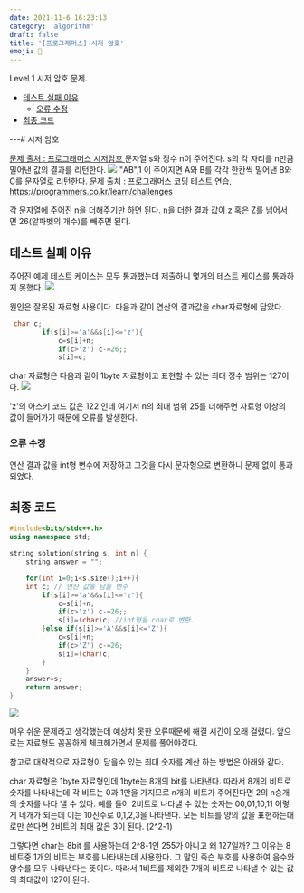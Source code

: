 ```yaml
---
date: 2021-11-6 16:23:13
category: 'algorithm'
draft: false
title: '[프로그래머스] 시저 암호'
emoji: 🎰
---
```


Level 1 시저 암호 문제.

- [테스트 실패 이유](#테스트-실패-이유)
  - [오류 수정](#오류-수정)
- [최종 코드](#최종-코드)

---# 시저 암호

[문제 출처 : 프로그래머스 시저암호 ](https://programmers.co.kr/learn/courses/30/lessons/12926)
문자열 s와 정수 n이 주어진다. s의 각 자리를 n만큼 밀어낸 값의 결과를 리턴한다.
![](https://images.velog.io/images/anji00/post/b65f6dd7-6681-4397-baf6-d7bfa6dccb4c/image.png)
"AB",1 이 주어지면 A와 B를 각각 한칸씩 밀어낸 B와C를 문자열로 리턴한다.
문제 출처 : 프로그래머스 코딩 테스트 연습, https://programmers.co.kr/learn/challenges

각 문자열에 주어진 n을 더해주기만 하면 된다. n을 더한 결과 값이 z 혹은 Z를 넘어서면 26(알파벳의 개수)를 빼주면 된다.

## 테스트 실패 이유

주어진 예제 테스트 케이스는 모두 통과했는데 제출하니 몇개의 테스트 케이스를 통과하지 못했다.
![](https://images.velog.io/images/anji00/post/d26f94c1-3a3c-4bd3-afd8-960f5b2ce23a/image.png)

원인은 잘못된 자료형 사용이다. 다음과 같이 연산의 결과값을 char자료형에 담았다.

```c++
 char c;
        if(s[i]>='a'&&s[i]<='z'){
            c=s[i]+n;
            if(c>'z') c-=26;;
            s[i]=c;
```

char 자료형은 다음과 같이 1byte 자료형이고 표현할 수 있는 최대 정수 범위는 127이다.
![](https://images.velog.io/images/anji00/post/5f37eca0-73c1-4e0d-bd2a-03838efe4707/image.png)

'z'의 아스키 코드 값은 122 인데 여기서 n의 최대 범위 25를 더해주면 자료형 이상의 값이 들어가기 때문에 오류를 발생한다.

### 오류 수정

연산 결과 값을 int형 변수에 저장하고 그것을 다시 문자형으로 변환하니 문제 없이 통과되었다.

## 최종 코드

```c++
#include<bits/stdc++.h>
using namespace std;

string solution(string s, int n) {
    string answer = "";

    for(int i=0;i<s.size();i++){
    int c; // 연산 값을 담을 변수
        if(s[i]>='a'&&s[i]<='z'){
            c=s[i]+n;
            if(c>'z') c-=26;;
            s[i]=(char)c; //int형을 char로 변환.
        }else if(s[i]>='A'&&s[i]<='Z'){
            c=s[i]+n;
            if(c>'Z') c-=26;
            s[i]=(char)c;
        }
    }
    answer=s;
    return answer;
}
```

![](https://images.velog.io/images/anji00/post/f7e84ae6-04cf-477a-a2a6-7e79e2baf50e/image.png)

매우 쉬운 문제라고 생각했는데 예상치 못한 오류때문에 해결 시간이 오래 걸렸다.
앞으로는 자료형도 꼼꼼하게 체크해가면서 문제를 풀어야겠다.

참고로 대략적으로 자료형이 담을수 있는 최대 숫자를 계산 하는 방법은 아래와 같다.

char 자료형은 1byte 자료형인데 1byte는 8개의 bit를 나타낸다.
따라서 8개의 비트로 숫자를 나타내는데 각 비트는 0과 1만을 가지므로 n개의 비트가 주어진다면 2의 n승개의 숫자를 나타 낼 수 있다.
예를 들어 2비트로 나타낼 수 있는 숫자는 00,01,10,11 이렇게 네개가 되는데 이는 10진수로 0,1,2,3을 나타낸다. 모든 비트를 양의 값을 표현하는대로만 쓴다면 2비트의 최대 값은 3이 된다. (2^2-1)

그렇다면 char는 8bit 를 사용하는데 2^8-1인 255가 아니고 왜 127일까?
그 이유는 8비트중 1개의 비트는 부호를 나타내는데 사용한다. 그 말인 즉슨 부호를 사용하여 음수와 양수를 모두 나타낸다는 뜻이다. 따라서 1비트를 제외한 7개의 비트로 나타낼 수 있는 값의 최대값이 127이 된다.
